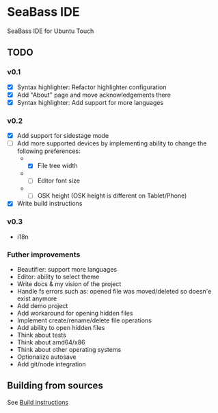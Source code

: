 # SeaBass IDE
SeaBass IDE for Ubuntu Touch

## TODO
### v0.1
- [x] Syntax highlighter: Refactor highlighter configuration
- [x] Add "About" page and move acknowledgements there
- [x] Syntax highlighter: Add support for more languages

### v0.2
- [x] Add support for sidestage mode
- [ ] Add more supported devices by implementing ability to change the following preferences:  
   * - [x] File tree width
   * - [ ] Editor font size
   * - [ ] OSK height (OSK height is different on Tablet/Phone) 
- [x] Write build instructions

### v0.3
* i18n

### Futher improvements
* Beautifier: support more languages
* Editor: ability to select theme
* Write docs & my vision of the project
* Handle fs errors such as: opened file was moved/deleted so doesn'e exist anymore
* Add demo project
* Add workaround for opening hidden files
* Implement create/rename/delete file operations
* Add ability to open hidden files
* Think about tests
* Think about amd64/x86
* Think about other operating systems
* Optionalize autosave
* Add git/node integration

## Building from sources

See [Build instructions](building.md)
